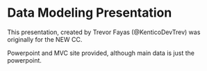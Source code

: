 # Data Modeling Presentation
This presentation, created by Trevor Fayas (@KenticoDevTrev) was originally for the NEW CC.  

Powerpoint and MVC site provided, although main data is just the powerpoint.
